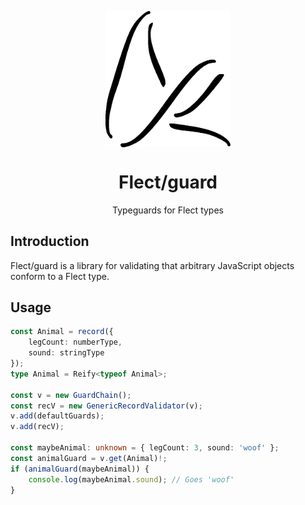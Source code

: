 <p align="center">
  <img src="../flect.png" width="200px" align="center" alt="flect logo" />
  <h1 align="center">Flect/guard</h1>
  <p align="center">
    Typeguards for Flect types
  </p>
</p>

## Introduction

Flect/guard is a library for validating that arbitrary JavaScript objects conform to a Flect type.

## Usage

```ts
const Animal = record({
	legCount: numberType,
	sound: stringType
});
type Animal = Reify<typeof Animal>;

const v = new GuardChain();
const recV = new GenericRecordValidator(v);
v.add(defaultGuards);
v.add(recV);

const maybeAnimal: unknown = { legCount: 3, sound: 'woof' };
const animalGuard = v.get(Animal)!;
if (animalGuard(maybeAnimal)) {
	console.log(maybeAnimal.sound); // Goes 'woof'
}
```